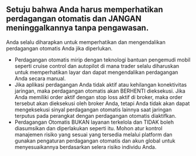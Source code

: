 ## Setuju bahwa Anda harus memperhatikan perdagangan otomatis dan JANGAN meninggalkannya tanpa pengawasan.

Anda selalu diharapkan untuk memperhatikan dan mengendalikan perdagangan otomatis Anda jika diperlukan.
- Perdagangan otomatis mirip dengan teknologi bantuan pengemudi mobil seperti cruise control dan autopilot di mana trader selalu diharuskan untuk memperhatikan layar dan dapat mengendalikan perdagangan Anda secara manual.
- Jika aplikasi perdagangan Anda tidak aktif atau kehilangan konektivitas jaringan, maka perdagangan otomatis akan BERHENTI dieksekusi. Jika Anda memiliki order aktif dengan stop loss aktif di broker, maka order tersebut akan dieksekusi oleh broker Anda, tetapi Anda tidak akan dapat mengeksekusi sinyal perdagangan otomatis lainnya saat jaringan terputus pada perangkat dengan perdagangan otomatis diaktifkan.
- Perdagangan Otomatis BUKAN layanan terkelola dan TIDAK boleh diasumsikan dan diperlakukan seperti itu. Mohon atur kontrol manajemen risiko yang sesuai yang tersedia melalui platform dan gunakan pengaturan perdagangan otomatis dan akun global untuk menyesuaikannya berdasarkan selera risiko individu Anda.